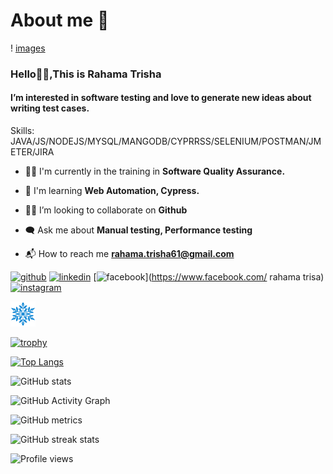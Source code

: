 # About me 🎈
! [images](https://user-images.githubusercontent.com/32101980/199504912-710646fe-490c-430a-8fff-bb9929fa00a9.png)
###   Hello🙋‍♀️,This is Rahama Trisha
#### I’m interested in software testing and love to generate new ideas about writing test cases.

Skills: JAVA/JS/NODEJS/MYSQL/MANGODB/CYPRRSS/SELENIUM/POSTMAN/JMETER/JIRA
- 👩‍🎓 I'm currently in the training in **Software Quality Assurance.**

- 📓 I'm learning **Web Automation, Cypress.**

- 👩‍💼 I’m looking to collaborate on **Github**

- 🗨 Ask me about **Manual testing, Performance testing**

- 📬 How to reach me **rahama.trisha61@gmail.com**




[<img src='https://cdn.jsdelivr.net/npm/simple-icons@3.0.1/icons/github.svg' alt='github' height='40'>](https://github.com/rahama22)  [<img src='https://cdn.jsdelivr.net/npm/simple-icons@3.0.1/icons/linkedin.svg' alt='linkedin' height='40'>](https://www.linkedin.com/in//rahamatrisha2206/)  [<img src='https://cdn.jsdelivr.net/npm/simple-icons@3.0.1/icons/facebook.svg' alt='facebook' height='40'>](https://www.facebook.com/ rahama trisa)  [<img src='https://cdn.jsdelivr.net/npm/simple-icons@3.0.1/icons/instagram.svg' alt='instagram' height='40'>](https://www.instagram.com/rahamatrisha/)  

<a href='https://archiveprogram.github.com/'><img src='https://raw.githubusercontent.com/acervenky/animated-github-badges/master/assets/acbadge.gif' width='40' height='40'></a> 

[![trophy](https://github-profile-trophy.vercel.app/?username=rahama22)](https://github.com/ryo-ma/github-profile-trophy)

[![Top Langs](https://github-readme-stats.vercel.app/api/top-langs/?username=rahama22)](https://github.com/anuraghazra/github-readme-stats)

![GitHub stats](https://github-readme-stats.vercel.app/api?username=rahama22&show_icons=true)  

![GitHub Activity Graph](https://activity-graph.herokuapp.com/graph?username=rahama22)  

![GitHub metrics](https://metrics.lecoq.io/rahama22)  

![GitHub streak stats](https://github-readme-streak-stats.herokuapp.com/?user=rahama22)  

![Profile views](https://gpvc.arturio.dev/rahama22)  


